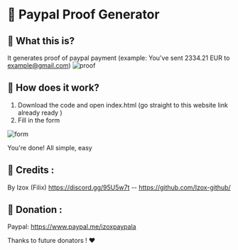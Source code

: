 # 📃 Paypal Proof Generator

## 🤔 What this is?
It generates proof of paypal payment (example: You've sent 2334.21 EUR to example@gmail.com)
![proof](https://media.discordapp.net/attachments/657294370705244181/659130569266954270/Paypal_Proofs_Generator_-_Google_Chrome_12_24_2019_9_29_13_PM.png?width=400&height=225)
<br> 
## 📙 How does it work?
1. Download the code and open index.html (go straight to this website link already ready )
2. Fill in the form

![form](https://media.discordapp.net/attachments/657294370705244181/659131423051087904/Paypal_Proofs_Generator_-_Google_Chrome_12_24_2019_9_32_46_PM.png?width=400&height=225)

You're done! All simple, easy

## 🤗 Credits :
By Izox (Filix) https://discord.gg/95U5w7t -- https://github.com/Izox-github/

## 🤩 Donation :

Paypal: https://www.paypal.me/izoxpaypala

Thanks to future donators ! ❤️

